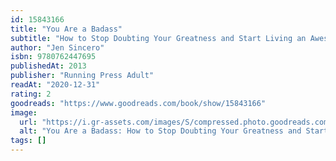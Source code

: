 ```yaml
---
id: 15843166
title: "You Are a Badass"
subtitle: "How to Stop Doubting Your Greatness and Start Living an Awesome Life"
author: "Jen Sincero"
isbn: 9780762447695
publishedAt: 2013
publisher: "Running Press Adult"
readAt: "2020-12-31"
rating: 2
goodreads: "https://www.goodreads.com/book/show/15843166"
image:
  url: "https://i.gr-assets.com/images/S/compressed.photo.goodreads.com/books/1351539051l/15843166.jpg"
  alt: "You Are a Badass: How to Stop Doubting Your Greatness and Start Living an Awesome Life"
tags: []
---
```

